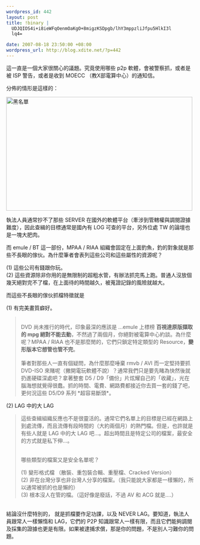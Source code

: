 ```yaml
--- 
wordpress_id: 442
layout: post
title: !binary |
  UDJQIOS4i+i8ieWFqOenmOaKgO+8migzKSDpgb/lhY3mppzliJfpu5HlkI3l
  lq4=

date: 2007-08-18 23:50:00 +08:00
wordpress_url: http://blog.xdite.net/?p=442
---
```

<p>這一直是一個大家很關心的議題。究竟使用哪些 p2p 軟體，會被警察抓，或者是被 ISP 警告，或者是收到 MOECC （教X部電算中心）的通知信。</p>
<p>分佈的情形是這樣的：</p>
<p><a href="http://www.flickr.com/photos/14765209@N00/1159795881/" title="相片分享"><img width="500" alt="黑名單" height="305" src="http://farm2.static.flickr.com/1032/1159795881_83f891b9dd.jpg"/></a></p>
<p>執法人員通常抄不了那些 SERVER 在國外的軟體平台（牽涉到管轄權與調閱證據難度），因此查緝的目標通常是國內有 LOG 可查的平台，另外位處 TW 的論壇也是一塊大肥肉。</p>
<p>而 emule / BT 這一部份，MPAA / RIAA 組織會固定在上面釣魚，釣的對象就是那些不長眼的傢伙。為什麼筆者會表列這些公司和這些屬性的資源呢？</p>
<p>(1) 這些公司有錢跟你玩。<br/>(2) 這些資源除非你用的是無限制的超粗水管，有辦法抓完馬上跑。普通人沒放個幾天絕對完不了檔，在上面待的時間越久，被蒐證記錄的風險就越大。</p>
<p>而這些不長眼的傢伙抓檔特徵就是</p>
<p>(1) 有完美畫質癖好。<br/>

<blockquote><br/>DVD 尚未推行的時代，印象最深的應該是 ...emule 上標榜 <strong>百視達原版擷取的 mpg 絕對不能去動</strong>，不然過了兩個月，你絕對被電算中心約談。為什麼呢？MPAA / RIAA 也不是那麼閒的，它們只鎖定特定類型的 Resource，<strong>變形版本它想管也管不完</strong>。<br/><br/>筆者對那些人一直有個疑問，為什麼那麼唾棄 rmvb / AVI 而一定堅持要抓 DVD-ISO 來賭呢（撇開電玩軟體不說）？通常我們只是要先睹為快然後就扔進硬碟深處吧？拿著整套 D5 / D9「備份」片炫耀自己的「收藏」，光在腦海想就覺得很蠢。抓的時間、電費、網路費都接近你去買一套的錢了吧，更何況這些 D5/D9 系列 *超容易斷頭*。</p></blockquote>


<p>(2) LAG 中的大 LAG</p>


<blockquote><p>這些查緝組織反應也不是很靈活的。通常它們名單上的目標是已經在網路上到處流傳，而且流傳有段時間的（大約兩個月）的熱門檔。但是，也許就是有些人就是 LAG 中的大 LAG 吧...。超出時間且是特定公司的檔案，最安全的方式就是私下伸...。</p>
<p><br/>哪些類型的檔案又是安全名單呢？</p>
<p>(1) 變形格式檔 （散裝、重包裝合輯、重壓檔、Cracked Version）<br/>(2) 非在台灣分享也非台灣人分享的檔案。（我只能說大家都是一樣懶的，所以通常被抓的也是懶的）<br/>(3) 根本沒人在管的檔。（這好像是廢話，不過 AV 和 ACG 就是....）</p></blockquote>


<p><br/>結論沒什麼特別的， 就是抓檔要作足功課，以及 NEVER LAG。要知道，執法人員跟常人一樣懶惰和 LAG，它們的 P2P 知識跟常人一樣有限，而且它們能夠調閱及採集的證據也更是有限。如果被逮捕求償，那是你的問題，不是別人刁難你的問題。</p>
